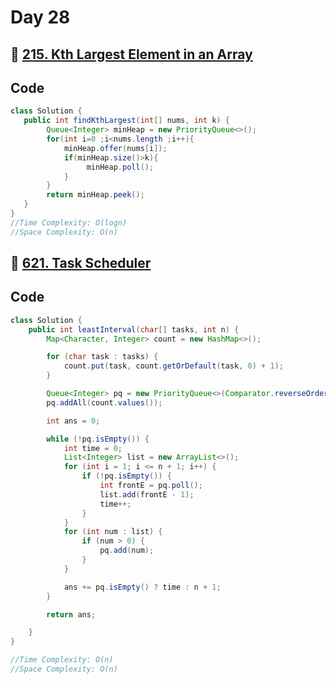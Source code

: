 # Day 28

## 🔗 [215. Kth Largest Element in an Array](https://leetcode.com/problems/kth-largest-element-in-an-array/description/)

## Code

```java
class Solution {
   public int findKthLargest(int[] nums, int k) {
        Queue<Integer> minHeap = new PriorityQueue<>();
        for(int i=0 ;i<nums.length ;i++){
            minHeap.offer(nums[i]);
            if(minHeap.size()>k){
                 minHeap.poll();
            }
        }
        return minHeap.peek();
   }
}
//Time Complexity: O(logn)
//Space Complexity: O(n)
```

## 🔗 [621. Task Scheduler](https://leetcode.com/problems/task-scheduler/description/)

## Code

```java
class Solution {
    public int leastInterval(char[] tasks, int n) {
        Map<Character, Integer> count = new HashMap<>();

        for (char task : tasks) {
            count.put(task, count.getOrDefault(task, 0) + 1);
        }

        Queue<Integer> pq = new PriorityQueue<>(Comparator.reverseOrder());
        pq.addAll(count.values());

        int ans = 0;

        while (!pq.isEmpty()) {
            int time = 0;
            List<Integer> list = new ArrayList<>();
            for (int i = 1; i <= n + 1; i++) {
                if (!pq.isEmpty()) {
                    int frontE = pq.poll();
                    list.add(frontE - 1);
                    time++;
                }
            }
            for (int num : list) {
                if (num > 0) {
                    pq.add(num);
                }
            }

            ans += pq.isEmpty() ? time : n + 1;
        }

        return ans;

    }
}

//Time Complexity: O(n)
//Space Complexity: O(n)
```
